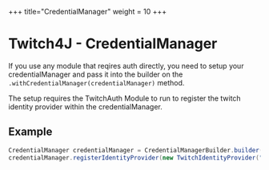 +++
title="CredentialManager"
weight = 10
+++

# Twitch4J - CredentialManager

If you use any module that reqires auth directly, you need to setup your credentialManager and pass it into the builder on the `.withCredentialManager(credentialManager)` method.

The setup requires the TwitchAuth Module to run to register the twitch identity provider within the credentialManager.

## Example

```java
CredentialManager credentialManager = CredentialManagerBuilder.builder().build();
credentialManager.registerIdentityProvider(new TwitchIdentityProvider("jzkbprff40iqj646a697cyrvl0zt2m6", "**SECRET**", ""));
```
